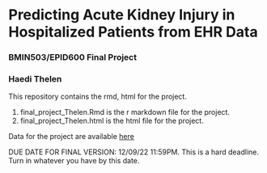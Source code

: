 # Predicting Acute Kidney Injury in Hospitalized Patients from EHR Data
### BMIN503/EPID600 Final Project
### Haedi Thelen

This repository contains the rmd, html for the project. 

1. final_project_Thelen.Rmd is the r markdown file for the project. 
1. final_project_Thelen.html is the html file for the project. 

Data for the project are available [here](https://doi.org/10.5281/zenodo.7335971)



DUE DATE FOR FINAL VERSION: 12/09/22 11:59PM. This is a hard deadline. Turn in whatever you have by this date.



